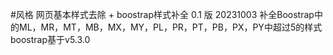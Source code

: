 #风格
网页基本样式去除 + boostrap样式补全
0.1 版
20231003
补全Boostrap中的ML，MR，MT，MB，MX，MY，PL，PR，PT，PB，PX，PY中超过5的样式
boostrap基于v5.3.0
